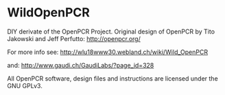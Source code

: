 # WildOpenPCR
DIY derivate of the OpenPCR Project.
Original design of OpenPCR by Tito Jakowski and Jeff Perfutto: http://openpcr.org/

For more info see: http://wlu18www30.webland.ch/wiki/Wild_OpenPCR

and: http://www.gaudi.ch/GaudiLabs/?page_id=328

All OpenPCR software, design files and instructions are licensed under the GNU GPLv3. 

